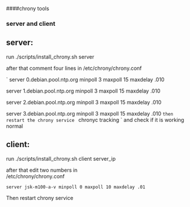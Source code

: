 ####chrony tools

### server and client

## server:

run ./scripts/install_chrony.sh server

after that comment four lines in 
/etc/chrony/chrony.conf

`
 server 0.debian.pool.ntp.org minpoll 3 maxpoll 15 maxdelay .010

 server 1.debian.pool.ntp.org minpoll 3 maxpoll 15 maxdelay .010

 server 2.debian.pool.ntp.org minpoll 3 maxpoll 15 maxdelay .010

 server 3.debian.pool.ntp.org minpoll 3 maxpoll 15 maxdelay .010
`
then restart the chrony service 
`
chronyc tracking
`
and check if it is working normal

## client:

run ./scripts/install_chrony.sh client server_ip

after that edit two numbers in  
/etc/chrony/chrony.conf

`
server jsk-m100-a-v minpoll 0 maxpoll 10 maxdelay .01
`

Then restart chrony service

